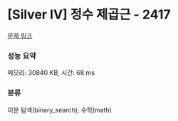 # [Silver IV] 정수 제곱근 - 2417 

[문제 링크](https://www.acmicpc.net/problem/2417) 

### 성능 요약

메모리: 30840 KB, 시간: 68 ms

### 분류

이분 탐색(binary_search), 수학(math)

